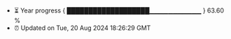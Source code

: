 - ⏳ Year progress { ███████████████████▁▁▁▁▁▁▁▁▁▁▁ } 63.60 %
- ⏰ Updated on Tue, 20 Aug 2024 18:26:29 GMT

